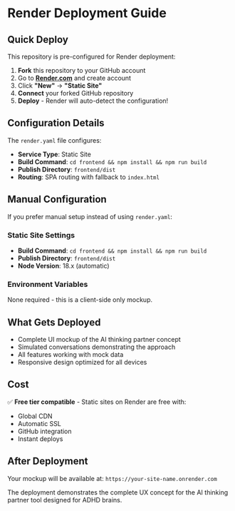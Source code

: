 # Render Deployment Guide

## Quick Deploy

This repository is pre-configured for Render deployment:

1. **Fork** this repository to your GitHub account
2. Go to **[Render.com](https://render.com)** and create account
3. Click **"New"** → **"Static Site"**
4. **Connect** your forked GitHub repository
5. **Deploy** - Render will auto-detect the configuration!

## Configuration Details

The `render.yaml` file configures:
- **Service Type**: Static Site
- **Build Command**: `cd frontend && npm install && npm run build`
- **Publish Directory**: `frontend/dist`
- **Routing**: SPA routing with fallback to `index.html`

## Manual Configuration

If you prefer manual setup instead of using `render.yaml`:

### Static Site Settings
- **Build Command**: `cd frontend && npm install && npm run build`
- **Publish Directory**: `frontend/dist`
- **Node Version**: 18.x (automatic)

### Environment Variables
None required - this is a client-side only mockup.

## What Gets Deployed

- Complete UI mockup of the AI thinking partner concept
- Simulated conversations demonstrating the approach
- All features working with mock data
- Responsive design optimized for all devices

## Cost

✅ **Free tier compatible** - Static sites on Render are free with:
- Global CDN
- Automatic SSL
- GitHub integration
- Instant deploys

## After Deployment

Your mockup will be available at:
`https://your-site-name.onrender.com`

The deployment demonstrates the complete UX concept for the AI thinking partner tool designed for ADHD brains.